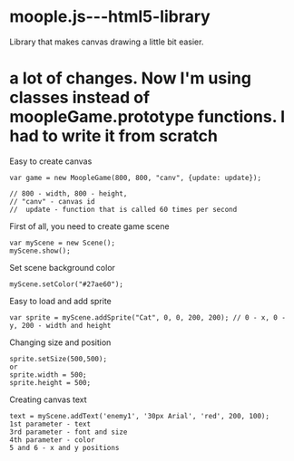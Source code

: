 # moople.js---html5-library
Library that makes canvas drawing a little bit easier.

# a lot of changes. Now I'm using classes instead of moopleGame.prototype functions. I had to write it from scratch

Easy to create canvas
```
var game = new MoopleGame(800, 800, "canv", {update: update});

// 800 - width, 800 - height,
// "canv" - canvas id
//  update - function that is called 60 times per second
```

First of all, you need to create game scene
```
var myScene = new Scene();
myScene.show();
```

Set scene background color
```
myScene.setColor("#27ae60");
```

Easy to load and add sprite
```
var sprite = myScene.addSprite("Cat", 0, 0, 200, 200); // 0 - x, 0 - y, 200 - width and height
```

Changing size and position
```
sprite.setSize(500,500);
or
sprite.width = 500;
sprite.height = 500;
```

Creating canvas text
```
text = myScene.addText('enemy1', '30px Arial', 'red', 200, 100);
1st parameter - text
3rd parameter - font and size
4th parameter - color
5 and 6 - x and y positions
```

